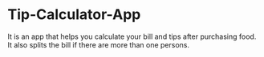 # Tip-Calculator-App
It is an app that helps you calculate your bill and tips after purchasing food. It also splits the bill if there are more than one persons. 
